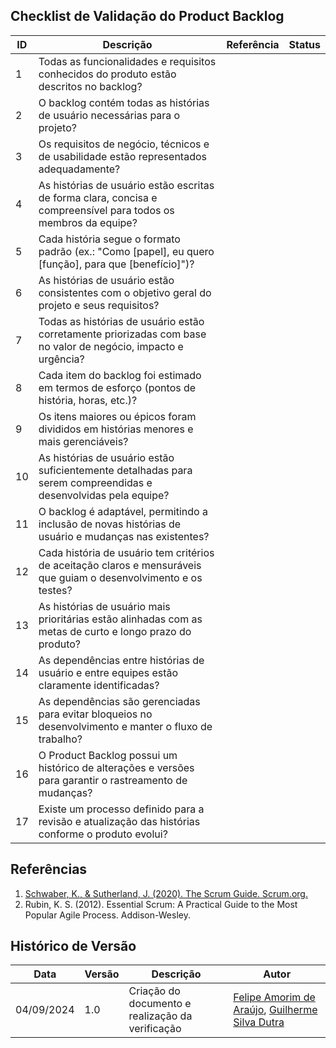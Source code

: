 ## Checklist de Validação do Product Backlog
 
| ID  | Descrição                                                                                                           | Referência | Status |
|-----|---------------------------------------------------------------------------------------------------------------------|------------|--------|
| 1   | Todas as funcionalidades e requisitos conhecidos do produto estão descritos no backlog?                            |            |        |
| 2   | O backlog contém todas as histórias de usuário necessárias para o projeto?                                          |            |        |
| 3   | Os requisitos de negócio, técnicos e de usabilidade estão representados adequadamente?                              |            |        |
| 4   | As histórias de usuário estão escritas de forma clara, concisa e compreensível para todos os membros da equipe?      |            |        |
| 5   | Cada história segue o formato padrão (ex.: "Como [papel], eu quero [função], para que [benefício]")?                |            |        |
| 6   | As histórias de usuário estão consistentes com o objetivo geral do projeto e seus requisitos?                       |            |        |
| 7   | Todas as histórias de usuário estão corretamente priorizadas com base no valor de negócio, impacto e urgência?      |            |        |
| 8   | Cada item do backlog foi estimado em termos de esforço (pontos de história, horas, etc.)?                           |            |        |
| 9   | Os itens maiores ou épicos foram divididos em histórias menores e mais gerenciáveis?                                |            |        |
| 10  | As histórias de usuário estão suficientemente detalhadas para serem compreendidas e desenvolvidas pela equipe?      |            |        |
| 11  | O backlog é adaptável, permitindo a inclusão de novas histórias de usuário e mudanças nas existentes?               |            |        |
| 12  | Cada história de usuário tem critérios de aceitação claros e mensuráveis que guiam o desenvolvimento e os testes?   |            |        |
| 13  | As histórias de usuário mais prioritárias estão alinhadas com as metas de curto e longo prazo do produto?           |            |        |
| 14  | As dependências entre histórias de usuário e entre equipes estão claramente identificadas?                          |            |        |
| 15  | As dependências são gerenciadas para evitar bloqueios no desenvolvimento e manter o fluxo de trabalho?              |            |        |
| 16  | O Product Backlog possui um histórico de alterações e versões para garantir o rastreamento de mudanças?             |            |        |
| 17  | Existe um processo definido para a revisão e atualização das histórias conforme o produto evolui?                   |            |        |


## Referências

1. [Schwaber, K., & Sutherland, J. (2020). The Scrum Guide. Scrum.org.](https://www.scrum.org/)
2. Rubin, K. S. (2012). Essential Scrum: A Practical Guide to the Most Popular Agile Process. Addison-Wesley.

## Histórico de Versão

<center>

| Data | Versão | Descrição | Autor |
| ---- | ------ | --------- | ----- |
| 04/09/2024 | 1.0 | Criação do documento e realização da verificação | [Felipe Amorim de Araújo](https://github.com/lipeaaraujo), [Guilherme Silva Dutra](https://github.com/GuiDutra21) |

</center>